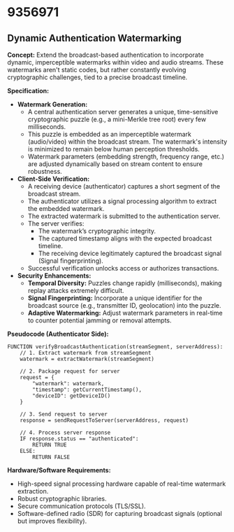 # 9356971

## Dynamic Authentication Watermarking

**Concept:** Extend the broadcast-based authentication to incorporate dynamic, imperceptible watermarks within video and audio streams. These watermarks aren't static codes, but rather constantly evolving cryptographic challenges, tied to a precise broadcast timeline.

**Specification:**

*   **Watermark Generation:**
    *   A central authentication server generates a unique, time-sensitive cryptographic puzzle (e.g., a mini-Merkle tree root) every few milliseconds.
    *   This puzzle is embedded as an imperceptible watermark (audio/video) within the broadcast stream. The watermark's intensity is minimized to remain below human perception thresholds.
    *   Watermark parameters (embedding strength, frequency range, etc.) are adjusted dynamically based on stream content to ensure robustness.
*   **Client-Side Verification:**
    *   A receiving device (authenticator) captures a short segment of the broadcast stream.
    *   The authenticator utilizes a signal processing algorithm to extract the embedded watermark.
    *   The extracted watermark is submitted to the authentication server.
    *   The server verifies:
        *   The watermark’s cryptographic integrity.
        *   The captured timestamp aligns with the expected broadcast timeline.
        *   The receiving device legitimately captured the broadcast signal (Signal fingerprinting).
    *   Successful verification unlocks access or authorizes transactions.
*   **Security Enhancements:**
    *   **Temporal Diversity:** Puzzles change rapidly (milliseconds), making replay attacks extremely difficult.
    *   **Signal Fingerprinting:** Incorporate a unique identifier for the broadcast source (e.g., transmitter ID, geolocation) into the puzzle.
    *   **Adaptive Watermarking:**  Adjust watermark parameters in real-time to counter potential jamming or removal attempts.

**Pseudocode (Authenticator Side):**

```
FUNCTION verifyBroadcastAuthentication(streamSegment, serverAddress):
    // 1. Extract watermark from streamSegment
    watermark = extractWatermark(streamSegment)

    // 2. Package request for server
    request = {
        "watermark": watermark,
        "timestamp": getCurrentTimestamp(),
        "deviceID": getDeviceID()
    }

    // 3. Send request to server
    response = sendRequestToServer(serverAddress, request)

    // 4. Process server response
    IF response.status == "authenticated":
        RETURN TRUE
    ELSE:
        RETURN FALSE
```

**Hardware/Software Requirements:**

*   High-speed signal processing hardware capable of real-time watermark extraction.
*   Robust cryptographic libraries.
*   Secure communication protocols (TLS/SSL).
*   Software-defined radio (SDR) for capturing broadcast signals (optional but improves flexibility).